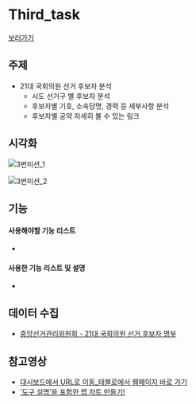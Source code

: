 # Third_task
[보러가기](https://public.tableau.com/profile/.2852#!/vizhome/21_15866827157820/21)

## 주제
  - 21대 국회의원 선거 후보자 분석
    - 시도 선거구 별 후보자 분석
    - 후보자별 기호, 소속당명, 경력 등 세부사항 분석
    - 후보자별 공약 자세히 볼 수 있는 링크
    
## 시각화
![3번미션_1](https://user-images.githubusercontent.com/40276516/79065380-dc64b380-7cea-11ea-96d3-b273c323a37a.png)

![3번미션_2](https://user-images.githubusercontent.com/40276516/79065381-dcfd4a00-7cea-11ea-97d0-697a2150204a.png)

## 기능

#### 사용해야할 기능 리스트
  - 
#### 사용한 기능 리스트 및 설명
  - 

## 데이터 수집
- [중앙선거관리위원회 - 21대 국회의원 선거 후보자 명부](http://info.nec.go.kr/main/showDocument.xhtml?electionId=0020200415&topMenuId=CP&secondMenuId=CPRI03)

## 참고영상
  - [대시보드에서 URL로 이동_태블로에서 웹페이지 바로 가기](https://www.youtube.com/watch?v=R0tb_4b5mc4)
  - [‘도구 설명’을 포함한 맵 차트 만들기!](https://www.youtube.com/watch?v=_V7CKT-i-tw)
